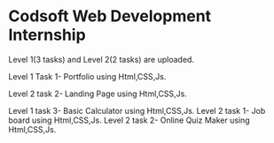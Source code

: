 # Codsoft Web Development Internship
Level 1(3 tasks) and Level 2(2 tasks) are uploaded.

Level 1 Task 1- Portfolio using Html,CSS,Js.

Level 2 task 2- Landing Page using Html,CSS,Js.

Level 1 task 3- Basic Calculator using Html,CSS,Js.
Level 2 task 1- Job board using Html,CSS,Js.
Level 2 task 2- Online Quiz Maker using Html,CSS,Js.
